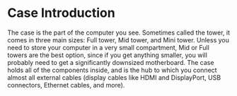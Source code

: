 # Case Introduction

The case is the part of the computer you see. Sometimes called the tower, it comes in three main sizes: Full tower, Mid tower, and Mini tower. Unless you need to store your computer in a very small compartment, Mid or Full towers are the best option, since if you get anything smaller, you will probably need to get a significantly downsized motherboard. The case holds all of the components inside, and is the hub to which you connect almost all external cables (display cables like HDMI and DisplayPort, USB connectors, Ethernet cables, and more).